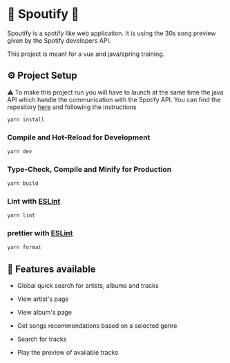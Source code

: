 # 🎵 Spoutify 🎵

Spoutify is a spotify like web application. It is using the 30s song preview given by the Spotify developers API.

This project is meant for a vue and java/spring training.

## ⚙️ Project Setup

⚠️ To make this project run you will have to launch at the same time the java API which handle the communication with the Spotify API.
You can find the repository [here](https://github.com/AntonyDerache/api-spotify-wrapper) and following the instructions

```sh
yarn install
```

### Compile and Hot-Reload for Development

```sh
yarn dev
```

### Type-Check, Compile and Minify for Production

```sh
yarn build
```

### Lint with [ESLint](https://eslint.org/)

```sh
yarn lint
```

### prettier with [ESLint](https://eslint.org/)

```sh
yarn format
```

## 🚀 Features available

- Global quick search for artists, albums and tracks

- View artist's page

- View album's page

- Get songs recommendations based on a selected genre

- Search for tracks

- Play the preview of available tracks
